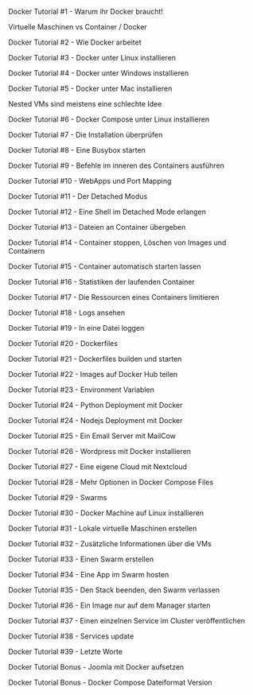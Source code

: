 Docker Tutorial #1 - Warum ihr Docker braucht!

Virtuelle Maschinen vs Container / Docker

Docker Tutorial #2 - Wie Docker arbeitet

Docker Tutorial #3 - Docker unter Linux installieren

Docker Tutorial #4 - Docker unter Windows installieren

Docker Tutorial #5 - Docker unter Mac installieren

Nested VMs sind meistens eine schlechte Idee

Docker Tutorial #6 - Docker Compose unter Linux installieren

Docker Tutorial #7 - Die Installation überprüfen

Docker Tutorial #8 - Eine Busybox starten

Docker Tutorial #9 - Befehle im inneren des Containers ausführen

Docker Tutorial #10 - WebApps und Port Mapping

Docker Tutorial #11 - Der Detached Modus

Docker Tutorial #12 - Eine Shell im Detached Mode erlangen

Docker Tutorial #13 - Dateien an Container übergeben

Docker Tutorial #14 - Container stoppen, Löschen von Images und Containern

Docker Tutorial #15 - Container automatisch starten lassen

Docker Tutorial #16 - Statistiken der laufenden Container

Docker Tutorial #17 - Die Ressourcen eines Containers limitieren

Docker Tutorial #18 - Logs ansehen

Docker Tutorial #19 - In eine Datei loggen

Docker Tutorial #20 - Dockerfiles

Docker Tutorial #21 - Dockerfiles builden und starten

Docker Tutorial #22 - Images auf Docker Hub teilen

Docker Tutorial #23 - Environment Variablen

Docker Tutorial #24 - Python Deployment mit Docker

Docker Tutorial #24 - Nodejs Deployment mit Docker

Docker Tutorial #25 - Ein Email Server mit MailCow

Docker Tutorial #26 - Wordpress mit Docker installieren

Docker Tutorial #27 - Eine eigene Cloud mit Nextcloud

Docker Tutorial #28 - Mehr Optionen in Docker Compose Files

Docker Tutorial #29 - Swarms

Docker Tutorial #30 - Docker Machine auf Linux installieren

Docker Tutorial #31 - Lokale virtuelle Maschinen erstellen

Docker Tutorial #32 - Zusätzliche Informationen über die VMs

Docker Tutorial #33 - Einen Swarm erstellen

Docker Tutorial #34 - Eine App im Swarm hosten

Docker Tutorial #35 - Den Stack beenden, den Swarm verlassen

Docker Tutorial #36 - Ein Image nur auf dem Manager starten

Docker Tutorial #37 - Einen einzelnen Service im Cluster veröffentlichen

Docker Tutorial #38 - Services update

Docker Tutorial #39 - Letzte Worte

Docker Tutorial Bonus - Joomla mit Docker aufsetzen

Docker Tutorial Bonus - Docker Compose Dateiformat Version